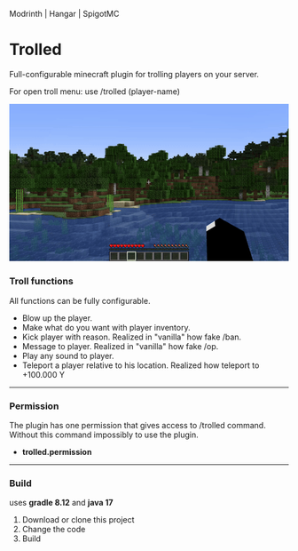 Modrinth | Hangar | SpigotMC
# Trolled
Full-configurable minecraft plugin for trolling players on your server.

For open troll menu: use /trolled (player-name)

![Alt text](.gif/forgif.gif)

### Troll functions
All functions can be fully configurable.
- Blow up the player.
- Make what do you want with player inventory.
- Kick player with reason. Realized in "vanilla" how fake /ban.
- Message to player. Realized in "vanilla" how fake /op.
- Play any sound to player.
- Teleport a player relative to his location. Realized how teleport to +100.000 Y

---

### Permission
The plugin has one permission that gives access to /trolled command. Without this command impossibly to use the plugin.
- **trolled.permission**

---

### Build
uses **gradle 8.12** and **java 17**

1. Download or clone this project
2. Change the code
3. Build

